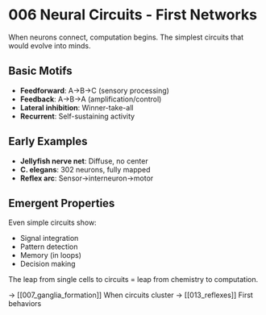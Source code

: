 # 006 Neural Circuits - First Networks

When neurons connect, computation begins. The simplest circuits
that would evolve into minds.

## Basic Motifs
- **Feedforward**: A→B→C (sensory processing)
- **Feedback**: A→B→A (amplification/control)
- **Lateral inhibition**: Winner-take-all
- **Recurrent**: Self-sustaining activity

## Early Examples
- **Jellyfish nerve net**: Diffuse, no center
- **C. elegans**: 302 neurons, fully mapped
- **Reflex arc**: Sensor→interneuron→motor

## Emergent Properties
Even simple circuits show:
- Signal integration
- Pattern detection
- Memory (in loops)
- Decision making

The leap from single cells to circuits = leap from chemistry to computation.

→ [[007_ganglia_formation]] When circuits cluster
→ [[013_reflexes]] First behaviors